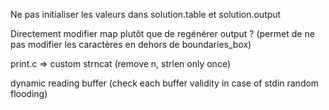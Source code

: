 Ne pas initialiser les valeurs dans solution.table et solution.output

Directement modifier map plutôt que de regénérer output ? (permet de ne pas modifier les caractères en dehors de boundaries_box)

print.c => custom strncat (remove n, strlen only once)

dynamic reading buffer (check each buffer validity in case of stdin random flooding)